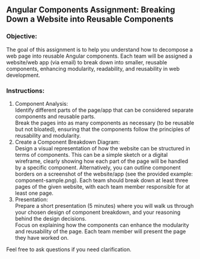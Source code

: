## Angular Components Assignment: Breaking Down a Website into Reusable Components

### Objective:
The goal of this assignment is to help you understand how to decompose a web page into reusable Angular components. Each team will be assigned a website/web app (via email) to break down into smaller, reusable components, enhancing modularity, readability, and reusability in web development.

### Instructions:

1. Component Analysis:  
  Identify different parts of the page/app that can be considered separate components and reusable parts.  
  Break the pages into as many components as necessary (to be reusable but not bloated), ensuring that the components follow the principles of reusability and modularity.  
2. Create a Component Breakdown Diagram:  
  Design a visual representation of how the website can be structured in terms of components. This can be a simple sketch or a digital wireframe, clearly showing how each part of the page will be handled by a specific component. Alternatively, you can outline component borders on a screenshot of the website/app (see the provided example: component-sample.png). Each team should break down at least three pages of the given website, with each team member responsible for at least one page.
3. Presentation:  
  Prepare a short presentation (5 minutes) where you will walk us through your chosen design of component breakdown, and your reasoning behind the design decisions.  
  Focus on explaining how the components can enhance the modularity and reusability of the page. Each team member will present the page they have worked on.

Feel free to ask questions if you need clarification.

